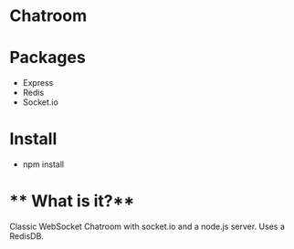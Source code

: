 # **Chatroom**

# **Packages**
* Express
* Redis
* Socket.io

# **Install**
* npm install 

# ** What is it?** 
Classic WebSocket Chatroom with socket.io and a node.js server. Uses a RedisDB.

